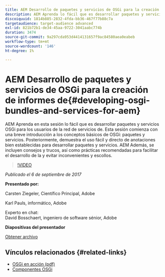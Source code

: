 ```yaml
---
title: AEM Desarrollo de paquetes y servicios de OSGi para la creación de informes de
description: AEM Aprenda lo fácil que es desarrollar paquetes y servicios de OSGi para los clientes de la red de servicios de. Esta sesión comienza con una breve introducción a los conceptos básicos de OSGi.
discoiquuid: 1814b885-2832-4fda-bb36-467f77b88c7a
targetaudience: target-audience advanced
exl-id: 821b72b1-de34-45aa-9722-3041aabc774b
duration: 3474
source-git-commit: 9a297cda953d4414131657f9ac84580aea0eabeb
workflow-type: tm+mt
source-wordcount: '146'
ht-degree: 1%

---
```


# AEM Desarrollo de paquetes y servicios de OSGi para la creación de informes de{#developing-osgi-bundles-and-services-for-aem}

AEM Aprenda en esta sesión lo fácil que es desarrollar paquetes y servicios OSGi para los usuarios de la red de servicios de. Esta sesión comienza con una breve introducción a los conceptos básicos de OSGi: paquetes y servicios. Posteriormente, demuestra el uso fácil y directo de anotaciones bien establecidas para desarrollar paquetes y servicios. AEM Además, se incluyen consejos y trucos, así como prácticas recomendadas para facilitar el desarrollo de la y evitar inconvenientes y escollos.

>[!VIDEO](https://video.tv.adobe.com/v/19654/?quality=9)

*Publicado el 6 de septiembre de 2017*

**Presentado por:**

Carsten Ziegeler, Científico Principal, Adobe

Karl Pauls, informático, Adobe

Experto en chat:\
David Bosschaert, ingeniero de software sénior, Adobe

**Diapositivas del presentador**

[Obtener archivo](assets/aem-gems-osgi-best-practices-090617.pdf)

## Vínculos relacionados {#related-links}

* [OSGi en acción (pdf)](https://manning-content.s3.amazonaws.com/download/9/86fba2b-2ea2-48cc-855d-39e06df49ceb/OSGIiAsamplech1.pdf)
* [Componentes OSGi](https://blog.osoco.de/2015/08/osgi-components-simply-simple-part-i/)
